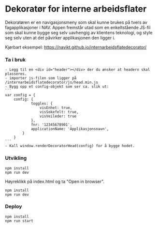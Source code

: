 # Dekoratør for interne arbeidsflater
Dekoratøren er en navigasjonsmeny som skal kunne brukes på tvers av fagapplikasjoner i NAV.
Appen fremstår utad som en enkeltstående JS-fil som skal kunne bygge seg selv uavhengig av klientens teknologi, 
og style seg selv uten at det påvirker applikasjonen den ligger i.

Kjørbart eksempel: https://navikt.github.io/internarbeidsflatedecorator/

### Ta i bruk
    - Legg til en <div id="header"></div> der du ønsker at headern skal plasseres. 
    - importer js-filen som ligger på /internarbeidsflatedecorator/js/head.min.js
    - Bygg opp et config-objekt som ser ca. slik ut: 
    ```
    var config = {
        config: {
                toggles: {
                    visEnhet: true,
                    visSokefelt: true,
                    visVeileder: true
                },
                fnr: '12345678901',
                applicationName: 'Applikasjonsnavn',
            }
        }
    ```
    - Kall window.renderDecoratorHead(config) for å bygge hodet.
        
### Utvikling

```
npm install
npm run dev
```

Høyreklikk på index.html og ta "Open in browser".

```
npm install
npm run dev
```

### Deploy

```
npm install
npm run start
```
